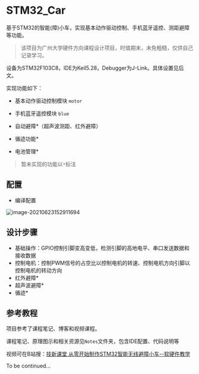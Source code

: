 # STM32_Car
基于STM32的智能(障)小车，实现基本动作驱动控制、手机蓝牙遥控、测距避障等功能。

>  该项目为广州大学硬件方向课程设计项目，时值期末，未免粗糙，仅供自己记录学习。

设备为STM32F103C8，IDE为Keil5.28，Debugger为J-Link。具体设置见后文。

实现功能如下：

+ 基本动作驱动控制模块 `motor`
+ 手机蓝牙遥控模块 `blue`
+ 自动避障*（超声波测距、红外避障）

+ 循迹功能*
+ 电池管理*

> 暂未实现的功能以`*`标注

## 配置

+ 编译配置

![image-20210623152911694](https://i.loli.net/2021/06/23/XAyBjmYvb1IfOFs.png)





## 设计步骤

+ 基础操作：GPIO控制引脚变高变低，检测引脚的高地电平、串口发送数据和接收数据
+ 控制电机：控制PWM信号的占空比以控制电机的转速、控制电机方向引脚以控制电机的转动方向
+ 红外避障*
+ 超声波避障*
+ 循迹*

## 参考教程

项目参考了课程笔记、博客和视频课程。

课程笔记、原理图示和相关资源见`Notes`文件夹，包含IDE配置、代码说明等

视频可在B站搜：[技新课堂 从零开始制作STM32智能无线避障小车--软硬件教学](https://b23.tv/egKQMd)



To be continued...